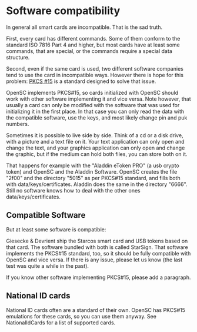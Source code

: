 # Software compatibility

In general all smart cards are incompatible. That is the sad truth.

First, every card has different commands. Some of them conform to the standard ISO 7816 Part 4 and higher, but
most cards have at least some commands, that are special, or the commands require a special data structure.

Second, even if the same card is used, two different software companies tend to use the card in incompatible
ways. However there is hope for this problem: [PKCS #15](https://www.usenix.org/legacy/events/smartcard99/full_papers/nystrom/nystrom.pdf) is a standard designed to solve that issue.

OpenSC implements PKCS#15, so cards initialized with OpenSC should work with other software implementing
it and vice versa. Note however, that usually a card can only be modified with the software that was used
for initializing it in the first place. In that case you can only read the data with the compatible software,
use the keys, and most likely change pin and puk numbers.

Sometimes it is possible to live side by side. Think of a cd or a disk drive, with a picture and a text
file on it. Your text application can only open and change the text, and your graphics application can
only open and change the graphic, but if the medium can hold both files, you can store both on it.

That happens for example with the "Aladdin eToken PRO" (a usb crypto token) and OpenSC and the Aladdin
Software. OpenSC creates the file "2f00" and the directory "5015" as per PKCS#15 standard, and fills
both with data/keys/certificates. Aladdin does the same in the directory "6666". Still no software knows
how to deal with the other ones data/keys/certificates.

## Compatible Software

But at least some software is compatible:

Giesecke & Devrient ship the Starcos
smart card and USB tokens based on that card. The software bundled with both is called StarSign. That software implements
the PKCS#15 standard, too, so it should be fully compatible with OpenSC and vice versa. If there is any issue, please
let us know (the last test was quite a while in the past).

If you know other software implementing PKCS#15, please add a paragraph.

## National ID cards

National ID cards often are a standard of their own. OpenSC has PKCS#15 emulations for these cards, so you can use
them anyway. See NationalIdCards for a list of supported cards.
